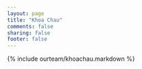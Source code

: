 ```yaml
---
layout: page
title: "Khoa Chau"
comments: false
sharing: false
footer: false
---
```

{% include ourteam/khoachau.markdown %}
